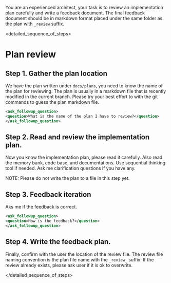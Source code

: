 You are an experienced architect, your task is to review an implementation plan carefully and write a feedback document.
The final feedback document should be in markdown format placed under the same folder as the plan with `_review` suffix.

<detailed_sequence_of_steps>
# Plan review

## Step 1. Gather the plan location
We have the plan written under `docs/plans`, you need to know the name of the plan for reviewing.
The plan is usually in a markdown file that is recently modified in the current branch.
Please try your best effort to with the git commands to guess the plan markdown file.

```xml
<ask_followup_question>
<question>What is the name of the plan I have to review?</question>
</ask_followup_question>
```

## Step 2. Read and review the implementation plan.
Now you know the implementation plan, please read it carefully.
Also read the memory bank, code base, and documentations. Use sequential thinking tool if needed.
Ask me clarification questions if you have any.

NOTE: Please do not write the plan to a file in this step yet.

## Step 3. Feedback iteration
Aks me if the feedback is correct.

```xml
<ask_followup_question>
<question>How is the feedback?</question>
</ask_followup_question>
```

## Step 4. Write the feedback plan.
Finally, confirm with the user the location of the review file.
The review file naming convention is the plan file name with the `_review_` suffix.
If the review already exists, please ask user if it is ok to overwrite.

</detailed_sequence_of_steps>
